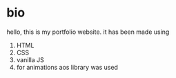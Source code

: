 # bio
hello, this is my portfolio website. it has been made using
1. HTML
2. CSS
3. vanilla JS
4. for animations aos library was used
